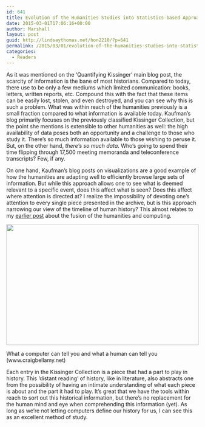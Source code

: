 ```yaml
---
id: 641
title: Evolution of the Humanities Studies into Statistics-based Approaches?
date: 2015-03-01T17:06:16+00:00
author: Marshall
layout: post
guid: http://lindsaythomas.net/hon2210/?p=641
permalink: /2015/03/01/evolution-of-the-humanities-studies-into-statistics-based-approaches/
categories:
  - Readers
---
```

As it was mentioned on the &#8216;Quantifying Kissinger&#8217; main blog post, the scarcity of information is the bane of most historians. Compared to today, there use to be only a few mediums which limited communication: books, letters, written reports, etc. Compound this with the fact that these items can be easily lost, stolen, and even destroyed, and you can see why this is such a problem. What was within reach of the humanities previously is a small fraction compared to what information is available today. Kaufman&#8217;s blog primarily focuses on the previously classified Kissinger Collection, but the point she mentions is extensible to other humanities as well: the high availability of data poses both an opportunity and a challenge to those who study it. There&#8217;s so much information available to those wishing to peruse it. But, on the other hand, _there&#8217;s so much data_. Who&#8217;s going to spend their time flipping through 17,500 meeting memoranda and teleconference transcripts? Few, if any.

On one hand, Kaufman&#8217;s blog posts on visualizations are a good example of how the humanities are adapting well to efficiently browse large sets of information. But while this approach allows one to see what is deemed relevant to a specific event, does this affect what is seen? Does this affect where attention is directed at? I realize the impossibility of devoting one&#8217;s attention to every single piece presented in the archive, but is this approach narrowing our view of the timeline of human history? This almost relates to my [earlier post](http://lindsaythomas.net/hon2210/2015/02/18/difficulties-of-computing-and-literature/ "Difficulties of Computing and Literature") about the fusion of the humanities and computing.

<div style="width: 517px" class="wp-caption aligncenter">
  <img class="" src="http://www.craigbellamy.net/images//significance_cartoon.gif" alt="" width="507" height="318" />
  
  <p class="wp-caption-text">
    What a computer can tell you and what a human can tell you (www.craigbellamy.net)
  </p>
</div>

Each entry in the Kissinger Collection is a piece that had a part to play in history. This &#8216;distant reading&#8217; of history, like in literature, also abstracts one from the possibility of having an intimate understanding of what each piece is about and the part it had to play. It&#8217;s great that we have the tools within reach to sort out this historical information, but there&#8217;s no replacement for the human mind and eye when comprehending this information (yet). As long as we&#8217;re not letting computers define our history for us, I can see this as an excellent method of study.